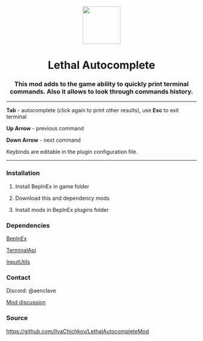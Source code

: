 ﻿﻿<p align="center">
<img height="100" src="../media/images/icon.png" />
</p>

<div align="center">
  <h1>Lethal Autocomplete</h1>
  <h3>This mod adds to the game ability to quickly print terminal commands. Also it allows to look through commands history.</h3>
</div>

---

**Tab** - autocomplete (click again to print other results), use **Esc** to exit terminal

**Up Arrow** - previous command

**Down Arrow** - next command

Keybinds are editable in the plugin configuration file.

---

### Installation

1) Install BepInEx in game folder

2) Download this and dependency mods

3) Install mods in BepInEx plugins folder

### Dependencies

[BepInEx](https://thunderstore.io/c/lethal-company/p/BepInEx/BepInExPack/)

[TerminalApi](https://thunderstore.io/c/lethal-company/p/NotAtomicBomb/TerminalApi/)

[InputUtils](https://thunderstore.io/c/lethal-company/p/Rune580/LethalCompany_InputUtils/)

### Contact

Discord: @aenclave

[Mod discussion](https://discord.com/channels/1169792572382773318/1190188482581246062)

### Source

https://github.com/IlyaChichkov/LethalAutocompleteMod
